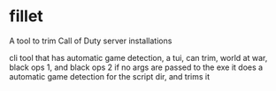 # fillet
A tool to trim Call of Duty server installations

cli tool that has automatic game detection, a tui, can trim, world at war, black ops 1, and black ops 2
if no args are passed to the exe it does a automatic game detection for the script dir, and trims it
